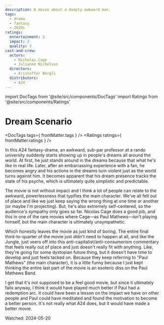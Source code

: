 ```yaml
---
description: A movie about a deeply awkward man.
tags:
  - drama
  - fantasy
  - 2020s
ratings:
  entertainment: 2
  impact: 3
  quality: 3
cast-and-crew:
  actors:
    - Nicholas Cage
    - Julianne Nicholson
  directors:
    - Kristoffer Borgli
  distributors:
    - A24
---
```

import DocTags from '@site/src/components/DocTags'
import Ratings from '@site/src/components/Ratings'

# Dream Scenario

<DocTags tags={ frontMatter.tags } />
<Ratings ratings={ frontMatter.ratings } />

In this A24 fantasy-drama, an awkward, sub-par professor at a rando university suddenly starts showing up in people's dreams all around the world. At first, he just stands around in the dreams because that what he's like in real life. <span class="minor-spoiler">Later, after an embarrassing experience with a fan, he becomes angry and his actions in the dreams turn violent just as the world turns against him.</span> It becomes apparent that his dream presence tracks the state of his psyche, which is ultimately quite simplistic and predictable.

The movie is not without impact and I think a lot of people can relate to the awkward, powerlessness that typifies the main character. We've all felt out of place and like we just keep saying the wrong thing at one time or another (or maybe I'm projecting). But, he's also extremely self-centered, so the audience's sympathy only goes so far. Nicolas Cage does a good job, and this in one of the rare movies where Cage—as Paul Mathews—isn't playing himself, but the main character is ultimately unsympathetic.

Which honestly leaves the movie as just kind of boring. The entire final third-to-quarter of the movie just didn't need to happen at all, and like the Jungle, just veers off into this anti-capitalist/anti-consumerism commentary that feels really out of place and just doesn't really fit with anything. Like, they're going for some dystopian future thing, but it doesn't have time to develop and just feels tacked on. Because they keep referring to "Paul Mathews" (the main character), it is a little funny because I just kept thinking the entire last part of the movie is an esoteric diss on the Paul Mathews Band.

I get that it's not supposed to be a feel good movie, but since it ultimately fails anyway, I think it would have played much better if Paul had a redemption arc. It could have been a lesson on the impact we have on other people and Paul could have meditated and found the motivation to become a better person. It's not really what A24 does, but it would have made a better movie.

Watched: 2024-05-20